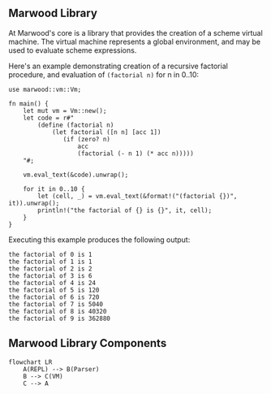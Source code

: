 [cell.rs]: https://github.com/strtok/marwood/blob/master/marwood/src/cell.rs
[parse.rs]: https://github.com/strtok/marwood/blob/master/marwood/src/parse.rs
[lex.rs]: https://github.com/strtok/marwood/blob/master/marwood/src/lex.rs
[prelude]: https://github.com/strtok/marwood/blob/master/marwood/prelude.scm

## Marwood Library

At Marwood's core is a library that provides the creation of a scheme virtual machine. The virtual machine represents a global environment, and may be used to evaluate scheme expressions. 

Here's an example demonstrating creation of a recursive factorial procedure, and evaluation of `(factorial n)` for n in 0..10:

```rust,noplayground
use marwood::vm::Vm;

fn main() {
    let mut vm = Vm::new();
    let code = r#"
        (define (factorial n)
            (let factorial ([n n] [acc 1])
               (if (zero? n)
                   acc
                   (factorial (- n 1) (* acc n)))))
    "#;

    vm.eval_text(&code).unwrap();

    for it in 0..10 {
        let (cell, _) = vm.eval_text(&format!("(factorial {})", it)).unwrap();
        println!("the factorial of {} is {}", it, cell);
    }
}
```

Executing this example produces the following output:

```
the factorial of 0 is 1
the factorial of 1 is 1
the factorial of 2 is 2
the factorial of 3 is 6
the factorial of 4 is 24
the factorial of 5 is 120
the factorial of 6 is 720
the factorial of 7 is 5040
the factorial of 8 is 40320
the factorial of 9 is 362880
```

## Marwood Library Components

```mermaid
flowchart LR
    A(REPL) --> B(Parser)
    B --> C(VM)
    C --> A
```